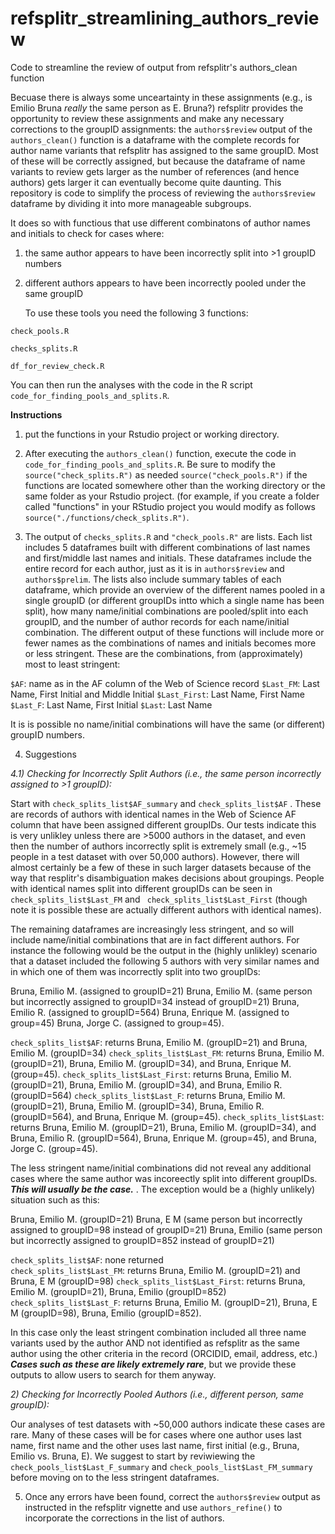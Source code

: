 # refsplitr_streamlining_authors_review
Code to streamline the review of output from refsplitr's authors_clean function

Becuase there is always some unceartainty in these assignments (e.g., is Emilio Bruna *really* the same person as E. Bruna?) refsplitr provides the opportunity to review these assignments and make any necessary corrections to the groupID assignments: the ```authors$review``` output of the ```authors_clean()``` function is a dataframe with the complete records for author name variants that refsplitr has assigned to the same groupID. Most of these will be correctly assigned, but because the dataframe of name variants to review gets larger as the number of references (and hence authors) gets larger it can eventually become quite daunting. This repository is code to simplify the process of reviewing the ```authors$review``` dataframe by dividing it into more manageable subgroups. 

It does so with functious that use different combinatons of author names and initials to check for cases where:

1) the same author appears to have been incorrectly split into >1 groupID numbers
2) different authors appears to have been incorrectly pooled under the same groupID

   To use these tools you need the following 3 functions:

  ```check_pools.R```

  ```checks_splits.R```

  ```df_for_review_check.R```

You can then run the analyses with the code in the R script ```code_for_finding_pools_and_splits.R```.

**Instructions**

1) put the functions in your Rstudio project or working directory. 

2) After executing the ```authors_clean()``` function, execute the code in ```code_for_finding_pools_and_splits.R```. Be sure to modify the ```source("check_splits.R")``` as needed ```source("check_pools.R")``` if the functions are located somewhere other than the working directory or the same folder as your Rstudio project. (for example, if you create a folder called "functions" in your RStudio project you would modify as follows ```source("./functions/check_splits.R")```.

3) The output of ```checks_splits.R``` and ```"check_pools.R"``` are lists. Each list includes 5 dataframes built with different combinations of last names and first/middle last names and initials. These dataframes include the entire record for each author, just as it is in ```authors$review``` and ```authors$prelim```.  The lists also include summary tables of each dataframe, which provide an overview of the different names pooled in a single groupID (or different groupIDs intto which a single name has been split), how many name/initial combinations are pooled/split into each groupID, and the number of author records for each name/initial combination. The different output of these functions will include more or fewer names as the combinations of names and initials becomes more or less stringent. These are the combinations, from (approximately) most to least stringent: 

  ```$AF```: name as in the AF column of the Web of Science record
  ```$Last_FM```: Last Name, First Initial and Middle Initial
  ```$Last_First```: Last Name, First Name
  ```$Last_F```: Last Name, First Initial
  ```$Last```: Last Name

  It is is possible no name/initial combinations will have the same (or different) groupID numbers.

4) Suggestions

  *4.1) Checking for Incorrectly Split Authors (i.e., the same person incorrectly assigned to >1 groupID):*

  Start with ```check_splits_list$AF_summary```  and ```check_splits_list$AF``` . These are records of authors with identical names in the Web of Science AF column that have been assigned different groupIDs. Our tests indicate this is very unlikley unless there are >5000 authors in the dataset, and even then the number of authors incorrectly split is extremely small (e.g., ~15 people in a test dataset with over 50,000 authors). However, there will almost certainly be a few of these in such larger datasets because of the way that resplitr's disambiguation makes decisions about groupings. People with identical names split into different groupIDs can be seen in ```check_splits_list$Last_FM``` and ``` check_splits_list$Last_First``` (though note it is possible these are actually different authors with identical names). 

  The remaining dataframes are increasingly less stringent, and so will include name/initial combinations that are in fact different authors. For instance the following would be the output in the (highly unlikley) scenario that a dataset included the following 5 authors with very similar names and in which one of them was incorrectly split into two groupIDs:  

  Bruna, Emilio M. (assigned to groupID=21)
  Bruna, Emilio M. (same person but incorrectly assigned to groupID=34 instead of groupID=21)
  Bruna, Emilio R. (assigned to groupID=564)
  Bruna, Enrique M. (assigned to group=45)
  Bruna, Jorge C. (assigned to group=45).

  ```check_splits_list$AF```: returns Bruna, Emilio M. (groupID=21) and Bruna, Emilio M. (groupID=34) 
  ```check_splits_list$Last_FM```: returns Bruna, Emilio M. (groupID=21), Bruna, Emilio M. (groupID=34), and Bruna, Enrique M. (group=45).
  ```check_splits_list$Last_First```: returns Bruna, Emilio M. (groupID=21), Bruna, Emilio M. (groupID=34), and Bruna, Emilio R. (groupID=564) 
  ```check_splits_list$Last_F```: returns Bruna, Emilio M. (groupID=21), Bruna, Emilio M. (groupID=34), Bruna, Emilio R. (groupID=564), and Bruna, Enrique M. (group=45).
  ```check_splits_list$Last```: returns Bruna, Emilio M. (groupID=21), Bruna, Emilio M. (groupID=34), and Bruna, Emilio R. (groupID=564), Bruna, Enrique M. (group=45), and Bruna, Jorge C. (group=45).

  The less stringent name/initial combinations did not reveal any additional cases where the same author was incoreectly split into different groupIDs. ***This will usually be the case.*** . The exception would be a (highly unlikely) situation such as this: 

  Bruna, Emilio M. (groupID=21)
  Bruna, E M (same person but incorrectly assigned to groupID=98 instead of groupID=21)
  Bruna, Emilio (same person but incorrectly assigned to groupID=852 instead of groupID=21)

  ```check_splits_list$AF```: none returned  
  ```check_splits_list$Last_FM```: returns Bruna, Emilio M. (groupID=21) and Bruna,  E M (groupID=98)
  ```check_splits_list$Last_First```: returns Bruna, Emilio M. (groupID=21), Bruna, Emilio (groupID=852)
  ```check_splits_list$Last_F```: returns Bruna, Emilio M. (groupID=21), Bruna, E M (groupID=98), Bruna, Emilio (groupID=852).

  In this case only the least stringent combination included all three name variants used by the author AND not identified as refsplitr as the same author using the other criteria in the record (ORCIDID, email, address, etc.) ***Cases such as these are likely extremely rare***, but we provide these outputs to allow users to search for them anyway. 


*2) Checking for Incorrectly Pooled Authors (i.e., different person, same groupID):*

Our analyses of test datasets with ~50,000 authors indicate these cases are rare. Many of these cases will be for cases where one author uses last name, first name  and the other uses last name, first initial (e.g., Bruna, Emilio vs. Bruna, E). We suggest to start by reviwiewing the ```check_pools_list$Last_F_summary``` and ```check_pools_list$Last_FM_summary``` before moving on to the less stringent dataframes.


5) Once any errors have been found, correct the ```authors$review``` output as instructed in the refsplitr vignette and use ```authors_refine()``` to incorporate the corrections in the list of authors. 
